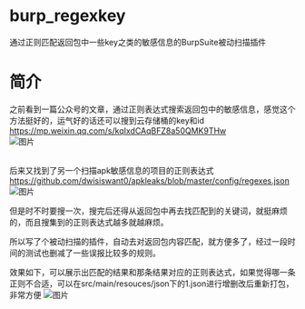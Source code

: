 # burp_regexkey
通过正则匹配返回包中一些key之类的敏感信息的BurpSuite被动扫描插件
# 简介
之前看到一篇公众号的文章，通过正则表达式搜索返回包中的敏感信息，感觉这个方法挺好的，运气好的话还可以搜到云存储桶的key和id
https://mp.weixin.qq.com/s/kqIxdCAqBFZ8a50QMK9THw  
![图片](https://user-images.githubusercontent.com/48166761/181022447-9fa661b0-b26a-4ae6-b2de-85429b8a7191.png)  
<br>

后来又找到了另一个扫描apk敏感信息的项目的正则表达式 
https://github.com/dwisiswant0/apkleaks/blob/master/config/regexes.json
![图片](https://user-images.githubusercontent.com/48166761/181022972-82018cf4-dd48-4837-9d6f-baf59f302c56.png) 
<br>

但是时不时要搜一次，搜完后还得从返回包中再去找匹配到的关键词，就挺麻烦的，而且搜集到的正则表达式越多就越麻烦。

所以写了个被动扫描的插件，自动去对返回包内容匹配，就方便多了，经过一段时间的测试也删减了一些误报比较多的规则。

效果如下，可以展示出匹配的结果和那条结果对应的正则表达式，如果觉得哪一条正则不合适，可以在src/main/resouces/json下的1.json进行增删改后重新打包，非常方便
![图片](https://user-images.githubusercontent.com/48166761/181031737-55a88415-df45-4c30-94d2-7442904b0546.png)
